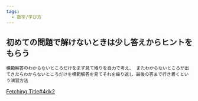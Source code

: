 ```yaml
---
tags:
  - 数学/学び方
---
```

## 初めての問題で解けないときは少し答えからヒントをもらう

```
模範解答のわからないところだけをまず見て残りを自力で考え、 またわからないところが出てきたらわからないところだけを模範解答を見てそれを繰り返し 最後の答まで行き着くという演習方法
```

[Fetching Title#4dk2](https://www.goukaku-tensi.info/content-benkyouhou-mathematics-lesson.html)

